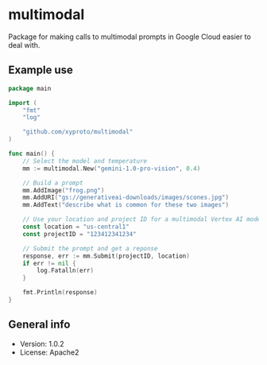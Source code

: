 # multimodal

Package for making calls to multimodal prompts in Google Cloud easier to deal with.

## Example use

```go
package main

import (
    "fmt"
    "log"

    "github.com/xyproto/multimodal"
)

func main() {
    // Select the model and temperature
    mm := multimodal.New("gemini-1.0-pro-vision", 0.4)

    // Build a prompt
    mm.AddImage("frog.png")
    mm.AddURI("gs://generativeai-downloads/images/scones.jpg")
    mm.AddText("describe what is common for these two images")

    // Use your location and project ID for a multimodal Vertex AI model in Google Cloud
    const location = "us-central1"
    const projectID = "123412341234"

    // Submit the prompt and get a reponse
    response, err := mm.Submit(projectID, location)
    if err != nil {
        log.Fatalln(err)
    }

    fmt.Println(response)
}
```

## General info

* Version: 1.0.2
* License: Apache2
